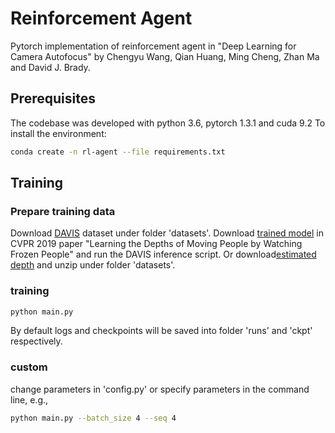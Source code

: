 # Reinforcement Agent
Pytorch implementation of reinforcement agent in "Deep Learning for Camera Autofocus" by Chengyu Wang, Qian Huang, Ming Cheng, Zhan Ma and David J. Brady.

## Prerequisites
The codebase was developed with python 3.6, pytorch 1.3.1 and cuda 9.2
To install the environment:
```bash
conda create -n rl-agent --file requirements.txt
```

## Training

### Prepare training data
Download [DAVIS](https://data.vision.ee.ethz.ch/csergi/share/davis/DAVIS-2017-trainval-Full-Resolution.zip) dataset under folder 'datasets'.
Download [trained model](https://github.com/google/mannequinchallenge) in CVPR 2019 paper "Learning the Depths of Moving People by Watching Frozen People" and run the DAVIS inference script. Or download[estimated depth](https://drive.google.com/file/d/1YfQxVkaETAIzsdz7t5VC6OXy2DbVZnj4/view?usp=sharing) and unzip under folder 'datasets'.

### training
```bash
python main.py
```
By default logs and checkpoints will be saved into folder 'runs' and 'ckpt' respectively.

### custom
change parameters in 'config.py' or specify parameters in the command line, e.g.,
```bash
python main.py --batch_size 4 --seq 4
```


